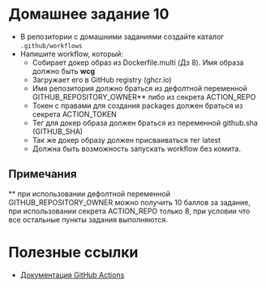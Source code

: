 # Домашнее задание 10

- В репозитории с домашними заданиями создайте каталог `.github/workflows`
- Напишите workflow, который:
  - Собирает докер образ из Dockerfile.multi (Дз 8). Имя образа должно быть **wcg**
  - Загружает его в GitHub registry (ghcr.io)
  - Имя репозитория должно браться из дефолтной переменной GITHUB_REPOSITORY_OWNER** либо из секрета ACTION_REPO
  - Токен с правами для создания packages должен браться из секрета ACTION_TOKEN
  - Тег для докер образа должен браться из переменной github.sha (GITHUB_SHA)
  - Так же докер образу должен присваиваться тег latest
  - Должна быть возможность запускать workflow без комита.

## Примечания
 ** при использовании дефолтной переменной GITHUB_REPOSITORY_OWNER можно получить 10 баллов за задание,
 при использовании секрета ACTION_REPO только 8, при условии что все остальные пункты задания выполняются.

# Полезные ссылки

- [Документация GitHub Actions](https://docs.github.com/en/actions/quickstart)
